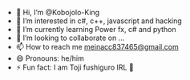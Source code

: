 - 👋 Hi, I’m @Kobojolo-King
- 👀 I’m interested in c#, c++, javascript and hacking 
- 🌱 I’m currently learning Power fx, c# and python 
- 💞️ I’m looking to collaborate on ...
- 📫 How to reach me meinacc837465@gmail.com
- 😄 Pronouns: he/him
- ⚡ Fun fact: I am Toji fushiguro IRL 🥸

<!---
Kobojolo-King/Kobojolo-King is a ✨ special ✨ repository because its `README.md` (this file) appears on your GitHub profile.
You can click the Preview link to take a look at your changes.
--->
